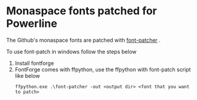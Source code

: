 # Monaspace fonts patched for Powerline

The Github's monaspace fonts are patched with [font-patcher](https://github.com/ryanoasis/nerd-fonts?tab=readme-ov-file#font-patcher) .

To use font-patch in windows follow the steps below

1. Install fontforge
2. FontForge comes with ffpython, use the ffpython with font-patch script like below
   ```
   ffpython.exe .\font-patcher -out <output dir> <font that you want to patch>
   ```
